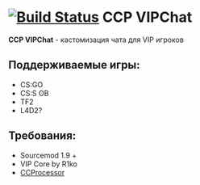 [![Build Status](https://travis-ci.org/Nullent/CCProcessor.svg?branch=dev)](https://github.com/Nullent/CCProcessor)
CCP VIPChat 
============
**CCP VIPChat** - кастомизация чата для VIP игроков

Поддерживаемые игры:
---------
- CS:GO
- CS:S OB
- TF2
- L4D2?

Требования:
-------------
- Sourcemod 1.9 + 
- VIP Core by R1ko
- [CCProcessor](https://github.com/Nullent/CCProcessor)

